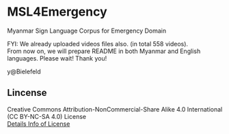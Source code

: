 # MSL4Emergency
Myanmar Sign Language Corpus for Emergency Domain  

FYI: We already uploaded videos files also. (in total 558 videos).  
From now on, we will prepare README in both Myanmar and English languages.
Please wait!
Thank you!

y@Bielefeld

## Lincense
Creative Commons Attribution-NonCommercial-Share Alike 4.0 International (CC BY-NC-SA 4.0) License  
[Details Info of License](https://creativecommons.org/licenses/by-nc-sa/4.0/)
